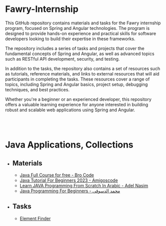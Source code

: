 # Fawry-Internship
This GitHub repository contains materials and tasks for the Fawry internship program, focused on Spring and Angular technologies. The program is designed to provide hands-on experience and practical skills for software developers looking to build their expertise in these frameworks.

The repository includes a series of tasks and projects that cover the fundamental concepts of Spring and Angular, as well as advanced topics such as RESTful API development, security, and testing.

In addition to the tasks, the repository also contains a set of resources such as tutorials, reference materials, and links to external resources that will aid participants in completing the tasks. These resources cover a range of topics, including Spring and Angular basics, project setup, debugging techniques, and best practices.

Whether you're a beginner or an experienced developer, this repository offers a valuable learning experience for anyone interested in building robust and scalable web applications using Spring and Angular.

<br><br>

# Java Applications, Collections
- ## Materials
    - [Java Full Course for free - Bro Code](https://www.youtube.com/watch?v=xk4_1vDrzzo&t=38527s)
    - [Java Tutorial For Beginners 2023 - Amigoscode](https://www.youtube.com/watch?v=j9VNCI9Xo80)
    - [Learn JAVA Programming From Scratch In Arabic - Adel Nasim](https://www.youtube.com/playlist?list=PLCInYL3l2AajYlZGzU_LVrHdoouf8W6ZN)
    - [Java Programming For Beginners - محمد الدسوقى](https://www.youtube.com/playlist?list=PL1DUmTEdeA6K7rdxKiWJq6JIxTvHalY8f)
- ## Tasks
    - [Element Finder](/Tasks/Element%20Finder/)